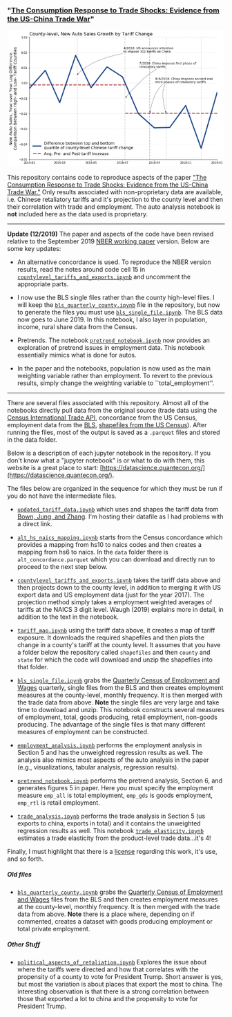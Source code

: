 ### "[The Consumption Response to Trade Shocks: Evidence from the US-China Trade War](http://www.waugheconomics.com/uploads/2/2/5/6/22563786/waugh_consumption.pdf)"

![](simple_county_by_quantile.png)

This repository contains code to reproduce aspects of the paper ["The Consumption Response to Trade Shocks: Evidence from the US-China Trade War."](http://www.waugheconomics.com/uploads/2/2/5/6/22563786/waugh_consumption.pdf) Only results associated with non-proprietary data are available, i.e. Chinese retaliatory tariffs and it's projection to the county level and then their correlation with trade and employment. The auto analysis notebook is **not** included here as the data used is proprietary.

---

**Update (12/2019)** The paper and aspects of the code have been revised relative to the September 2019 [NBER working paper](https://www.nber.org/papers/w26353) version. Below are some key updates:

- An alternative concordance is used. To reproduce the NBER version results, read the notes around code cell 15 in [``countylevel_tariffs_and_exports.ipynb``](https://github.com/mwaugh0328/consumption_and_tradewar/blob/master/countylevel_tariffs_and_exports.ipynb) and uncomment the appropriate parts.

- I now use the BLS single files rather than the county high-level files. I will keep the [``bls_quarterly_county.ipynb``](https://github.com/mwaugh0328/consumption_and_tradewar/blob/master/bls_quarterly_county.ipynb) file in the repository, but now to generate the files you must use [``bls_single_file.ipynb``](https://github.com/mwaugh0328/consumption_and_tradewar/blob/master/bls_single_file.ipynb). The BLS data now goes to June 2019. In this notebook, I also layer in population, income, rural share data from the Census.

- Pretrends. The notebook [``pretrend_notebook.ipynb``](https://github.com/mwaugh0328/consumption_and_tradewar/blob/master/pretrend_notebook.ipynb) now provides an exploration of pretrend issues in employment data. This notebook essentially mimics what is done for autos. 

- In the paper and the notebooks, population is now used as the main weighting variable rather than employment. To revert to the previous results, simply change the weighting variable to ``total_employment''.

---

There are several files associated with this repository. Almost all of the notebooks directly pull data from the original source (trade data using the [Census International Trade API](https://www.census.gov/data/developers/data-sets/international-trade.html), concordance from the US Census, employment data from the [BLS](https://www.bls.gov/cew/downloadable-data-files.htm), [shapefiles from the US Census](https://www.census.gov/geographies/mapping-files/time-series/geo/tiger-line-file.2017.html)). After running the files, most of the output is saved as a  ``.parquet`` files and stored in the data folder.

Below is a description of each jupyter notebook in the repository. If you don't know what a "jupyter notebook" is or what to do with them, this website is a great place to start: [https://datascience.quantecon.org/](https://datascience.quantecon.org/).

The files below are organized in the sequence for which they must be run if you do not have the intermediate files.

- [``updated_tariff_data.ipynb``](https://github.com/mwaugh0328/consumption_and_tradewar/blob/master/updated_tariff_data.ipynb) which uses and shapes the tariff data from [Bown, Jung, and Zhang](https://www.piie.com/blogs/trade-and-investment-policy-watch/trump-has-gotten-china-lower-its-tariffs-just-toward). I'm hosting their datafile as I had problems with a direct link.

- [``alt_hs_naics_mapping.ipynb``](https://github.com/mwaugh0328/consumption_and_tradewar/blob/master/alt_hs_naics_mapping.ipynb) starts from the Census concordance which provides a mapping from hs10 to naics codes and then creates a mapping from hs6 to naics. In the ``data`` folder there is ``alt_concordance.parquet`` which you can download and directly run to proceed to the next step below.

- [``countylevel_tariffs_and_exports.ipynb``](https://github.com/mwaugh0328/consumption_and_tradewar/blob/master/countylevel_tariffs_and_exports.ipynb) takes the tariff data above and then projects down to the county level, in addition to merging it with US export data and US employment data (just for the year 2017). The projection method simply takes a employment weighted averages of tariffs at the NAICS 3 digit level. Waugh (2019) explains more in detail, in addition to the text in the notebook.

- [``tariff_map.ipynb``](https://github.com/mwaugh0328/consumption_and_tradewar/blob/master/tariff_map.ipynb) using the tariff data above, it creates a map of tariff exposure. It downloads the required shapefiles and then plots the change in a county's tariff at the county level. It assumes that you have a folder below the repository called ``shapefiles`` and then ``county`` and ``state`` for which the code will download and unzip the shapefiles into that folder.

- [``bls_single_file.ipynb``](https://github.com/mwaugh0328/consumption_and_tradewar/blob/master/bls_single_file.ipynb) grabs the [Quarterly Census of Employment and Wages](https://www.bls.gov/cew/) quarterly, single files from the BLS and then creates employment measures at the county-level, monthly frequency. It is then merged with the trade data from above. **Note** the single files are very large and take time to download and unzip. This notebook constructs several measures of employment, total, goods producing, retail employment, non-goods producing. The advantage of the single files is that many different measures of employment can be constructed.  

- [``employment_analysis.ipynb``](https://github.com/mwaugh0328/consumption_and_tradewar/blob/master/employment_analysis.ipynb) performs the employment analysis in Section 5 and has the unweighted regression results as well. The analysis also mimics most aspects of the auto analysis in the paper (e.g., visualizations, tabular analysis, regression results).

- [``pretrend_notebook.ipynb``](https://github.com/mwaugh0328/consumption_and_tradewar/blob/master/pretrend_notebook.ipynb) performs the pretrend analysis, Section 6, and generates figures 5 in paper. Here you must specify the employment measure ``emp_all`` is total employment, ``emp_gds`` is goods employment, ``emp_rtl`` is retail employment.

- [``trade_analysis.ipynb``](https://github.com/mwaugh0328/consumption_and_tradewar/blob/master/trade_analysis.ipynb) performs the trade analysis in Section 5 (us exports to china, exports in total) and it contains the unweighted regression results as well. This notebook [``trade_elasticity.ipynb``](https://github.com/mwaugh0328/measuring-trade-elasticities/blob/master/data-code/trade_elasticity.ipynb) estimates a trade elasticity from the product-level trade data...it's 4!

Finally, I must highlight that there is a [license](https://github.com/mwaugh0328/consumption_and_tradewar/blob/master/LICENSE) regarding this work, it's use, and so forth.

##### Old files

- [``bls_quarterly_county.ipynb``](https://github.com/mwaugh0328/consumption_and_tradewar/blob/master/bls_quarterly_county.ipynb) grabs the [Quarterly Census of Employment and Wages](https://www.bls.gov/cew/) files from the BLS and then creates employment measures at the county-level, monthly frequency. It is then merged with the trade data from above. **Note** there is a place where, depending on if commented, creates a dataset with goods producing employment or total private employment.

##### Other Stuff

- [``political_aspects_of_retaliation.ipynb``](https://github.com/mwaugh0328/consumption_and_tradewar/blob/master/political_aspects_of_retaliation.ipynb) Explores the issue about where the tariffs were directed and how that correlates with the propensity of a county to vote for President Trump. Short answer is yes, but most the variation is about places that export the most to china. The interesting observation is that there is a strong correlation between those that exported a lot to china and the propensity to vote for President Trump.
